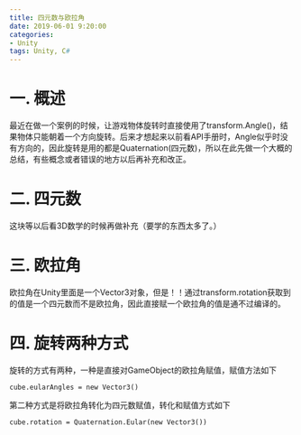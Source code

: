 ```yaml
---
title: 四元数与欧拉角
date: 2019-06-01 9:20:00
categories:
- Unity
tags: Unity, C#
---
```


# 一. 概述
最近在做一个案例的时候，让游戏物体旋转时直接使用了transform.Angle()，结果物体只能朝着一个方向旋转。后来才想起来以前看API手册时，Angle似乎时没有方向的，因此旋转是用的都是Quaternation(四元数)，所以在此先做一个大概的总结，有些概念或者错误的地方以后再补充和改正。


# 二. 四元数
这块等以后看3D数学的时候再做补充（要学的东西太多了。）

# 三. 欧拉角
欧拉角在Unity里面是一个Vector3对象，但是！！通过transform.rotation获取到的值是一个四元数而不是欧拉角，因此直接赋一个欧拉角的值是通不过编译的。

# 四. 旋转两种方式
旋转的方式有两种，一种是直接对GameObject的欧拉角赋值，赋值方法如下  
```
cube.eularAngles = new Vector3()
```
第二种方式是将欧拉角转化为四元数赋值，转化和赋值方式如下  
```
cube.rotation = Quaternation.Eular(new Vector3())
```

